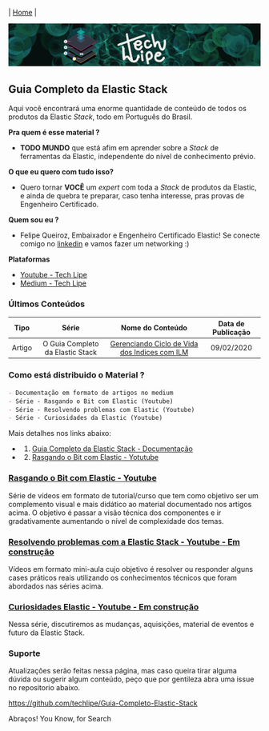 | [Home](https://techlipe.github.io/guia-completo) |

![TL](banner-tl.png)
## Guia Completo da Elastic Stack

Aqui você encontrará uma enorme quantidade de conteúdo de todos os produtos da Elastic _Stack_, todo em Português do Brasil.

**Pra quem é esse material ?** 
- **TODO MUNDO** que está afim em aprender sobre a _Stack_ de ferramentas da Elastic, independente do nível de conhecimento prévio.

**O que eu quero com tudo isso?** 
- Quero tornar **VOCÊ** um _expert_ com toda a _Stack_ de produtos da Elastic, e ainda de quebra te preparar, caso tenha interesse, pras provas de Engenheiro Certificado.

**Quem sou eu ?** 
- Felipe Queiroz, Embaixador e Engenheiro Certificado Elastic! Se conecte comigo no [linkedin](https://www.linkedin.com/in/felipe-queiroz-b83042113/) e vamos fazer um networking :)

**Plataformas**
- [Youtube - Tech Lipe](https://www.youtube.com/channel/UCS1MViu60VUorm217VoqTEQ/)
- [Medium - Tech Lipe](https://medium.com/@fqueirooz80)


### Últimos Conteúdos

| Tipo | Série | Nome do Conteúdo	| Data de Publicação
| :---:| :---: | :---: | :---: |
| Artigo | O Guia Completo da Elastic Stack | [Gerenciando Ciclo de Vida dos Indices com ILM](https://medium.com/@fqueirooz80/elasticsearch-tudo-que-voc%C3%AA-precisa-saber-sobre-a-ferramenta-de-buscas-da-elastic-parte-6-5-fc5d0d15aa01) |09/02/2020
 


### Como está distribuido o Material ?

```markdown
- Documentação em formato de artigos no medium
- Série - Rasgando o Bit com Elastic (Youtube)
- Série - Resolvendo problemas com Elastic (Youtube)
- Série - Curiosidades da Elastic (Youtube)
```

Mais detalhes nos links abaixo:

- 1. [Guia Completo da Elastic Stack - Documentação](https://techlipe.github.io/Guia-Completo-Elastic-Stack/guia-completo)
- 2. [Rasgando o Bit com Elastic - Yotutube](https://www.youtube.com/playlist?list=PLOxUmBlyr2_6p0NbPaTmDU6sClaQBHNsz)

### [Rasgando o Bit com Elastic - Youtube](https://www.youtube.com/playlist?list=PLOxUmBlyr2_6p0NbPaTmDU6sClaQBHNsz)
Série de vídeos em formato de tutorial/curso que tem como objetivo ser um complemento visual e mais didático ao material documentado nos artigos acima. O objetivo é passar a visão técnica dos componentes e ir gradativamente aumentando o nível de complexidade dos temas.

### [Resolvendo problemas com a Elastic Stack  - Youtube - Em construção]()
Vídeos em formato mini-aula cujo objetivo é resolver ou responder alguns cases práticos reais utilizando os conhecimentos técnicos que foram abordados nas séries acima.

### [Curiosidades Elastic - Youtube - Em construção]()
Nessa série, discutiremos as mudanças, aquisições, material de eventos e futuro da Elastic Stack. 



### Suporte

Atualizações serão feitas nessa página, mas caso queira tirar alguma dúvida ou sugerir algum conteúdo, peço que por gentileza abra uma issue no repositorio abaixo.

https://github.com/techlipe/Guia-Completo-Elastic-Stack

Abraços! 
You Know, for Search
